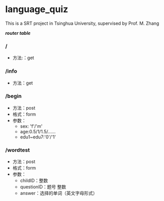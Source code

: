# language_quiz

This is a SRT project in Tsinghua University, supervised by Prof. M. Zhang



***router table***

### /

- 方法:：get



### /info

- 方法：get



### /begin

- 方法：post
- 格式：form
- 参数：
  - sex: 'f'/'m'
  - age:0.5/1/1.5/…...
  - edu1~edu7:'0'/'1'



### /wordtest

- 方法：post
- 格式：form
- 参数：
  - childID：整数
  - questionID：题号 整数
  - answer：选择的单词（英文字母形式）